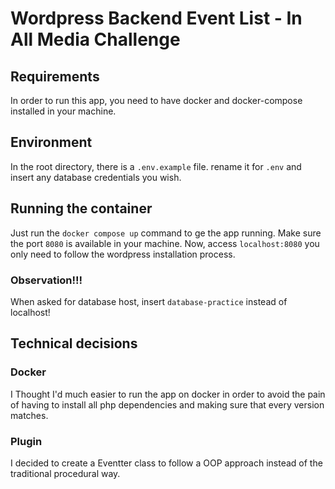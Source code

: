 # Wordpress Backend Event List - In All Media Challenge

## Requirements
In order to run this app, you need to have docker and docker-compose installed in your machine.

## Environment
In the root directory, there is a `.env.example` file. rename it for `.env` and insert any database credentials you wish.

## Running the container
Just run the `docker compose up` command to ge the app running.
Make sure the port `8080` is available in your machine.
Now, access `localhost:8080` you only need to follow the wordpress installation process.

### Observation!!!
When asked for database host, insert `database-practice` instead of localhost!

## Technical decisions
### Docker
I Thought I'd much easier to run the app on docker in order to avoid the pain of having to install all php dependencies and making sure that every version matches.

### Plugin
I decided to create a Eventter class to follow a OOP approach instead of the traditional procedural way.
